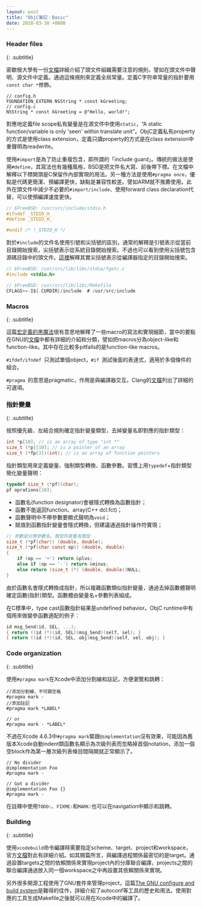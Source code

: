 ```yaml
---
layout: post
title: "ObjC筆記：Basic"
date: 2018-03-30 +0800
---
```


### Header files
{: .subtitle}

密歇根大學有一份[文檔](http://umich.edu/~eecs381/handouts/CHeaderFileGuidelines.pdf)詳細介紹了頭文件組織需要注意的規則，譬如在頭文件中聲明、源文件中定義<!-- more -->。通過這條規則來定義全局常量。定義C字符串常量的指針要用```const char *```修飾。

```objc
// config.h
FOUNDATION_EXTERN NSString * const kGreeting;
// config.c
NSString * const kGreeting = @"Hello, world!";
```

對應地定義file scope私有變量是在源文件中使用```static```，“A static function/variable is only 'seen' within translate unit”。ObjC定義私有property的方式是使用class extension，定義只讀property的方式是在class extension中重聲明為readwrite。

使用```#import```是為了防止重複包含，即所謂的「include guard」。傳統的做法是使用```#define```，其寫法也有幾種風格，BSD是把文件名大寫、前後帶下標。在文檔中解釋以下標開頭是C保留作內部實現的用法。另一種方法是使用```#pragma once```，優點是代碼更簡潔、預編譯更快，缺點是兼容性較差。譬如ARM就不推薦使用。此外在頭文件中減少不必要的```#import/include```、使用forward class declaration代替，可以使預編譯速度更快。

```c
// $FreeBSD: /usr/src/include/stdio.h
#ifndef _STDIO_H_
#define _STDIO_H_

#endif /* !_STDIO_H */
```

對於```#include```的文件名使用引號和尖括號的區別，通常的解釋是引號表示從當前目錄開始搜索，尖括號表示從系統目錄開始搜索。不過也可以看到使用尖括號包含源碼目錄中的頭文件。[這裡](https://stackoverflow.com/questions/4118376/what-are-the-rules-on-include-xxx-h-vs-include-xxx-h)解釋其實尖括號表示從編譯器指定的目錄開始搜索。

```c
// $FreeBSD: /usr/src/lib/libc/stdio/fgetc.c
#include <stdio.h>

// $FreeBSD: /usr/src/lib/libc/Makefile
CFLAGS+=-I${.CURDIR}/include  # /usr/src/include
```

### Macros
{: .subtitle}

這篇[宏定義的黑魔法](https://onevcat.com/2014/01/black-magic-in-macro/)很有意思地解釋了一些macro的寫法和實現細節，當中的要點在GNU的[文檔](https://gcc.gnu.org/onlinedocs/cpp/Macros.html)中都有詳細的介紹和分類，譬如把macros分為object-like和function-like。其中存在比較多pitfalls的是function-like macros。

```#ifdef/ifndef ```只測試單個object，```#if ```測試後面的表達式，適用於多個條件的組合。

```#pragma ```的意思是pragmatic，作用是與編譯器交互。Clang的[文檔](http://clang.llvm.org/docs/UsersManual.html#diagnostics_pragmas)列出了詳細的可選項。

### 指針變量
{: .subtitle}

按照優先級、左結合規則確定指針變量類型，去掉變量名即對應的指針類型：

```c
int *p[10]; // is an array of type "int *"
size_t (*p)[10]; // is a pointer of an array
size_t (*fp[3])(int); // is an array of function pointers
```

指針類型用來定義變量、強制類型轉換、函數參數。習慣上用```typedef```+指針類型簡化變量聲明：

```c
typedef size_t (*pf)(char);
pf oprations[10];
```

- 函數名(function designator)會被隱式轉換為函數指針；
- 函數不能返回function、array(C++ dcl.fct)；
- 函數聲明中不帶參數要顯式聲明為```void```；
- 賦值到函數指針變量會隱式轉換，但建議通過指針操作符實現；

```c
// 參數部分帶參數名，類型列表隻有類型
size_t (*pf(char)) (double, double);
size_t (*pf(char const op)) (double, double)
{
    if (op == '+') return &plus;
    else if (op == '-') return &minus;
    else return (size_t (*) (double, double))NULL;
}
```

由於函數名會隱式轉換成指針，所以複雜函數類似指針變量，通過去掉函數體聲明確定函數(指針)類型。函數體由變量名+參數列表組成。

在C標準中，type cast函數指針結果是undefined behavior。ObjC runtime中有個用來做變參函數適配的例子：

```c
id msg_Send(id, SEL, ...);
{ return ((id (*)(id, SEL))msg_Send)(self, sel); }
{ return ((id (*)(id, SEL, obj)msg_Send)(self, sel, obj); }
```

### Code organization
{: .subtitle}

使用```#pragma mark```在Xcode中添加分割線和註記，方便瀏覽和跳轉：

```objc
//添加分割線，不可跟空格
#pragma mark -
//添加註記
#pragma mark *LABEL*

// or
#pragma mark - *LABEL*
```

不過在Xcode 4.6.3中```#pragma mark```緊跟```@implementation```沒有效果，可能因為舊版本Xcode自動indent類函數名顯示為次級列表而忽略掉首個notation，添加一個空block作為第一層次級列表條目間隔開就正常顯示了。

```objc
// No divider
@implementation Foo
#pragma mark -

// Got a divider
@implementation Foo {}
#pragma mark -
```

在註釋中使用```TODO:```、```FIXME:```和```MARK:```也可以在navigation中顯示和跳轉。

### Building
{: .subtitle}

使用```xcodebuild```命令編譯時需要指定scheme、target、project和workspace，官方[文檔](https://developer.apple.com/library/archive/featuredarticles/XcodeConcepts/Concept-Targets.html)對此有詳細介紹。如其開篇所言，與編譯過程關係最密切的是target。通過設置targets之間的依賴關係來實現project內的分庫聯合編譯，projects之間的聯合編譯通過放入同一個workspace之中再設置其依賴關係來實現。

另外很多開源工程使用了GNU套件來管理project，這篇[The GNU configure and build system](https://airs.com/ian/configure/)是難得的佳作，詳細介紹了autoconf等工具的歷史和用法。使用對應的工具生成Makefile之後就可以用在Xcode中的編譯了。
